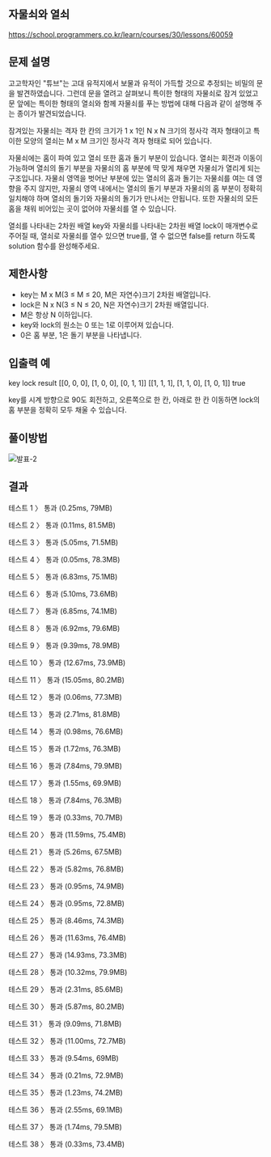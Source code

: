 ## 자물쇠와 열쇠
https://school.programmers.co.kr/learn/courses/30/lessons/60059

## 문제 설명
고고학자인 "튜브"는 고대 유적지에서 보물과 유적이 가득할 것으로 추정되는 비밀의 문을 발견하였습니다. 그런데 문을 열려고 살펴보니 특이한 형태의 자물쇠로 잠겨 있었고 문 앞에는 특이한 형태의 열쇠와 함께 자물쇠를 푸는 방법에 대해 다음과 같이 설명해 주는 종이가 발견되었습니다.

잠겨있는 자물쇠는 격자 한 칸의 크기가 1 x 1인 N x N 크기의 정사각 격자 형태이고 특이한 모양의 열쇠는 M x M 크기인 정사각 격자 형태로 되어 있습니다.

자물쇠에는 홈이 파여 있고 열쇠 또한 홈과 돌기 부분이 있습니다. 열쇠는 회전과 이동이 가능하며 열쇠의 돌기 부분을 자물쇠의 홈 부분에 딱 맞게 채우면 자물쇠가 열리게 되는 구조입니다. 자물쇠 영역을 벗어난 부분에 있는 열쇠의 홈과 돌기는 자물쇠를 여는 데 영향을 주지 않지만, 자물쇠 영역 내에서는 열쇠의 돌기 부분과 자물쇠의 홈 부분이 정확히 일치해야 하며 열쇠의 돌기와 자물쇠의 돌기가 만나서는 안됩니다. 또한 자물쇠의 모든 홈을 채워 비어있는 곳이 없어야 자물쇠를 열 수 있습니다.

열쇠를 나타내는 2차원 배열 key와 자물쇠를 나타내는 2차원 배열 lock이 매개변수로 주어질 때, 열쇠로 자물쇠를 열수 있으면 true를, 열 수 없으면 false를 return 하도록 solution 함수를 완성해주세요.

## 제한사항
* key는 M x M(3 ≤ M ≤ 20, M은 자연수)크기 2차원 배열입니다.
* lock은 N x N(3 ≤ N ≤ 20, N은 자연수)크기 2차원 배열입니다.
* M은 항상 N 이하입니다.
* key와 lock의 원소는 0 또는 1로 이루어져 있습니다.
* 0은 홈 부분, 1은 돌기 부분을 나타냅니다.

## 입출력 예
key	lock	result
[[0, 0, 0], [1, 0, 0], [0, 1, 1]]	[[1, 1, 1], [1, 1, 0], [1, 0, 1]]	true

key를 시계 방향으로 90도 회전하고, 오른쪽으로 한 칸, 아래로 한 칸 이동하면 lock의 홈 부분을 정확히 모두 채울 수 있습니다.

## 풀이방법
![발표-2](https://user-images.githubusercontent.com/98890934/232433439-a5d4ef6e-46ad-46fc-8de1-84af92f905e6.jpg)

## 결과
테스트 1 〉	통과 (0.25ms, 79MB) 

테스트 2 〉	통과 (0.11ms, 81.5MB) 

테스트 3 〉	통과 (5.05ms, 71.5MB) 

테스트 4 〉	통과 (0.05ms, 78.3MB) 

테스트 5 〉	통과 (6.83ms, 75.1MB) 

테스트 6 〉	통과 (5.10ms, 73.6MB) 

테스트 7 〉	통과 (6.85ms, 74.1MB) 

테스트 8 〉	통과 (6.92ms, 79.6MB) 

테스트 9 〉	통과 (9.39ms, 78.9MB)

테스트 10 〉	통과 (12.67ms, 73.9MB) 

테스트 11 〉	통과 (15.05ms, 80.2MB) 

테스트 12 〉	통과 (0.06ms, 77.3MB) 

테스트 13 〉	통과 (2.71ms, 81.8MB) 

테스트 14 〉	통과 (0.98ms, 76.6MB) 

테스트 15 〉	통과 (1.72ms, 76.3MB) 

테스트 16 〉	통과 (7.84ms, 79.9MB) 

테스트 17 〉	통과 (1.55ms, 69.9MB) 

테스트 18 〉	통과 (7.84ms, 76.3MB) 

테스트 19 〉	통과 (0.33ms, 70.7MB) 

테스트 20 〉	통과 (11.59ms, 75.4MB) 

테스트 21 〉	통과 (5.26ms, 67.5MB) 

테스트 22 〉	통과 (5.82ms, 76.8MB) 

테스트 23 〉	통과 (0.95ms, 74.9MB) 

테스트 24 〉	통과 (0.95ms, 72.8MB) 

테스트 25 〉	통과 (8.46ms, 74.3MB) 

테스트 26 〉	통과 (11.63ms, 76.4MB) 

테스트 27 〉	통과 (14.93ms, 73.3MB) 

테스트 28 〉	통과 (10.32ms, 79.9MB) 

테스트 29 〉	통과 (2.31ms, 85.6MB) 

테스트 30 〉	통과 (5.87ms, 80.2MB) 

테스트 31 〉	통과 (9.09ms, 71.8MB) 

테스트 32 〉	통과 (11.00ms, 72.7MB) 

테스트 33 〉	통과 (9.54ms, 69MB) 

테스트 34 〉	통과 (0.21ms, 72.9MB) 

테스트 35 〉	통과 (1.23ms, 74.2MB) 

테스트 36 〉	통과 (2.55ms, 69.1MB) 

테스트 37 〉	통과 (1.74ms, 79.5MB) 

테스트 38 〉	통과 (0.33ms, 73.4MB) 
